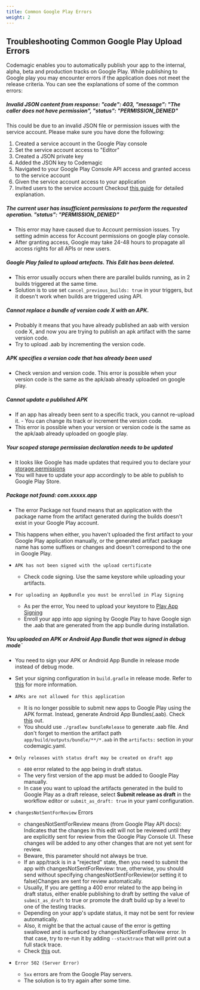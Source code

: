 ```yaml
---
title: Common Google Play Errors
weight: 2
---
```



## Troubleshooting Common Google Play Upload Errors

Codemagic enables you to automatically publish your app to the internal, alpha, beta and production tracks on Google Play. While publishing to Google play you may encounter errors if the application does not meet the release criteria. You can see the explanations of some of the common errors:

##### Invalid JSON content from response: "code": 403, "message": "The caller does not have permission", "status": "PERMISSION_DENIED"
This could be due to an invalid JSON file or permission issues with the service account. Please make sure you have done the following:
   1. Created a service account in the Google Play console
   2. Set the service account access to "Editor"
   3. Created a JSON private key
   4. Added the JSON key to Codemagic
   5. Navigated to your Google Play Console API access and granted access to the service account
   6. Given the service account access to your application
   7. Invited users to the service account
   Checkout [this guide](../knowledge-base/google-services-authentication/#google-play) for detailed explanation.

##### The current user has insufficient permissions to perform the requested operation. "status": "PERMISSION_DENIED"
   - This error may have caused due to Account permission issues. Try setting admin access for Account permissions on google play console. 
   - After granting access, Google may take 24-48 hours to propagate all access rights for all APIs or new users.

##### Google Play failed to upload artefacts. This Edit has been deleted.
   - This error usually occurs when there are parallel builds running, as in 2 builds triggered at the same time. 
   - Solution is to use set `cancel_previous_builds: true` in your triggers, but it doesn't work when builds are triggered using API.

##### Cannot replace a bundle of version code X with an APK.
   - Probably it means that you have already published an aab with version code X, and now you are trying to publish an apk artifact with the same version code.
   - Try to upload .aab by incrementing the version code.

##### APK specifies a version code that has already been used
   - Check version and version code. This error is possible when your version code is the same as the apk/aab already uploaded on google play.

##### Cannot update a published APK
   - If an app has already been sent to a specific track, you cannot re-upload it. - You can change its track or increment the version code.
   - This error is possible when your version or version code is the same as the apk/aab already uploaded on google play.

##### Your scoped storage permission declaration needs to be updated
   - It looks like Google has made updates that required you to declare your [storage permissions](https://developer.android.com/about/versions/11/privacy/storagehttps://www.xda-developers.com/android-11-all-files-access-permission-form/)
   - You will have to update your app accordingly to be able to publish to Google Play Store.

##### Package not found: com.xxxxx.app
   - The error Package not found means that an application with the package name from the artifact generated during the builds doesn't exist in your Google Play account.
   - This happens when either, you haven't uploaded the first artifact to your Google Play application manually, or the generated artifact package name has some suffixes or changes and doesn't correspond to the one in Google Play.

- `APK has not been signed with the upload certificate`
  - Check code signing. Use the same keystore while uploading your artifacts.

- `For uploading an AppBundle you must be enrolled in Play Signing`
  - As per the error, You need to upload your keystore to [Play App Signing](https://support.google.com/googleplay/android-developer/answer/9842756?visit_id=637769761748201384-2647523405&rd=1)
  - Enroll your app into app signing by Google Play to have Google sign the .aab that are generated from the app bundle during installation.

##### You uploaded an APK or Android App Bundle that was signed in debug mode`
  - You need to sign your APK or Android App Bundle in release mode instead of debug mode.
  - Set your signing configuration in `build.gradle` in release mode. Refer to [this](../code-signing/android-code-signing/#option-2-configure-signing-using-environment-variables) for more information.

- `APKs are not allowed for this application`
   - It is no longer possible to submit new apps to Google Play using the APK format. Instead, generate Android App Bundles(.aab). Check [this](https://android-developers.googleblog.com/2021/06/the-future-of-android-app-bundles-is.html) out.
   - You should use `./gradlew bundleRelease` to generate .aab file. And don't forget to mention the artifact path `app/build/outputs/bundle/**/*.aab` in the `artifacts:` section in your codemagic.yaml.

- `Only releases with status draft may be created on draft app` 
   - `400` error related to the app being in draft status.
   - The very first version of the app must be added to Google Play manually. 
   - In case you want to upload the artifacts generated in the build to Google Play as a draft release, select **Submit release as draft** in the workflow editor or `submit_as_draft: true` in your yaml configuration.

- `changesNotSentForReview` Errors
  - changesNotSentForReview means (from Google Play API docs): Indicates that the changes in this edit will not be reviewed until they are explicitly sent for review from the Google Play Console UI. These changes will be added to any other changes that are not yet sent for review.
  - Beware, this parameter should not always be true.
  - If an app/track is in a "rejected" state, then you need to submit the app with changesNotSentForReview: true, otherwise, you should send without specifying changesNotSentForReview(or setting it to false)Changes are sent for review automatically. 
  - Usually, If you are getting a 400 error related to the app being in draft status, either enable publishing to draft by setting the value of `submit_as_draft` to true or promote the draft build up by a level to one of the testing tracks.
  - Depending on your app's update status, it may not be sent for review automatically. 
  - Also, it might be that the actual cause of the error is getting swallowed and is surfaced by changesNotSentForReview error. In that case, try to re-run it by adding `--stacktrace` that will print out a full stack trace.
  - Check [this](https://docs.codemagic.io/yaml-publishing/distribution/#google-play) out.

- `Error 502 (Server Error)`
  - `5xx` errors are from the Google Play servers. 
  - The solution is to try again after some time.

